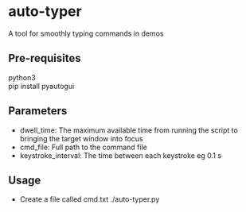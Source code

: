 # auto-typer
A tool for smoothly typing commands in demos

## Pre-requisites
python3<br>
pip install pyautogui

## Parameters
* dwell_time: The maximum available time from running the script to bringing the target window into focus
* cmd_file: Full path to the command file 
* keystroke_interval: The time between each keystroke eg 0.1 s 

## Usage
* Create a file called cmd.txt
./auto-typer.py
